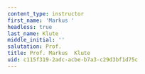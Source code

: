 ```yaml
---
content_type: instructor
first_name: 'Markus '
headless: true
last_name: Klute
middle_initial: ''
salutation: Prof.
title: Prof. Markus  Klute
uid: c115f319-2adc-acbe-b7a3-c29d3bf1d75c
---
```

